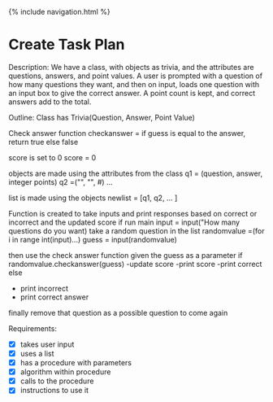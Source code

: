 {% include navigation.html %}

# Create Task Plan
Description:
We have a class, with objects as trivia, and the attributes are questions, answers, and point values. A user is prompted with a question of how many questions they want, and then on input, loads one question with an input box to give the correct answer. A point count is kept, and correct answers add to the total. 

Outline:
Class has Trivia(Question, Answer, Point Value)

Check answer function
checkanswer =
if guess is equal to the answer, 
return true 
else false

score is set to 0
score = 0

objects are made using the attributes from the class
q1 = (question, answer, integer points)
q2 =("", "", #)
...

list is made using the objects
newlist = [q1, q2, ... ]

Function is created to take inputs and print responses based on correct or incorrect and the updated score
if run main
input = input("How many questions do you want)
take a random question in the list 
randomvalue =(for i in range int(input)...)
guess = input(randomvalue)

then use the check answer function given the guess as a parameter
if randomvalue.checkanswer(guess)
-update score
-print score
-print correct
else 
- print incorrect 
- print correct answer

finally remove that question as a possible question to come again



Requirements:
- [x] takes user input
- [x] uses a list
- [x] has a procedure with parameters
- [x] algorithm within procedure
- [x] calls to the procedure
- [x] instructions to use it
